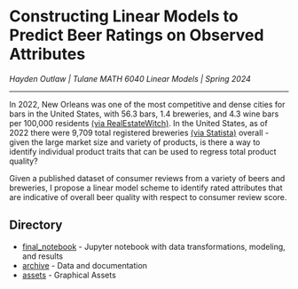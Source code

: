 # Constructing Linear Models to Predict Beer Ratings on Observed Attributes
*Hayden Outlaw | Tulane MATH 6040 Linear Models | Spring 2024*

---------------
In 2022, New Orleans was one of the most competitive and dense cities for bars in the United States, with 56.3 bars, 1.4 breweries, and 4.3 wine bars per 100,000 residents [(via RealEstateWitch)](https://budgetbranders.com/blog/2020-drinking-statistics-and-habits-trends-you-can-expect-for-your-bar-business/). In the United States, as of 2022 there were 9,709 total registered breweries [(via Statista)](https://www.statista.com/topics/1654/beer-industry-in-the-united-states/#topicOverview) overall - given the large market size and variety of products, is there a way to identify individual product traits that can be used to regress total product quality?

Given a published dataset of consumer reviews from a variety of beers and breweries, I propose a linear model scheme to identify rated attributes that are indicative of overall beer quality with respect to consumer review score.

## Directory
- [final_notebook](final_notebook.ipynb) - Jupyter notebook with data transformations, modeling, and results
- [archive](/archive) - Data and documentation
- [assets](/assets) - Graphical Assets
